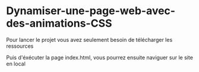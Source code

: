 # Dynamiser-une-page-web-avec-des-animations-CSS

Pour lancer le projet vous avez seulement besoin de télécharger les ressources

Puis d'éxécuter la page index.html, vous pourrez ensuite naviguer sur le site en local
